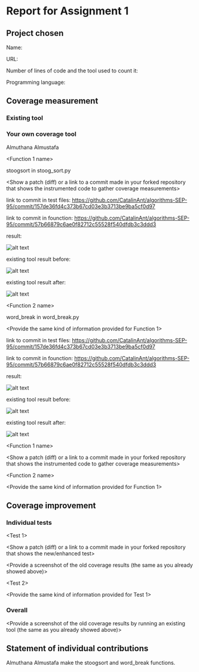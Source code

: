 # Report for Assignment 1

## Project chosen

Name: <TODO>

URL: <TODO>

Number of lines of code and the tool used to count it: <TODO> 

Programming language: <TODO>

## Coverage measurement

### Existing tool

<Inform the name of the existing tool that was executed and how it was executed> 

<Show the coverage results provided by the existing tool with a screenshot>

### Your own coverage tool

<The following is supposed to be repeated for each group member>

<Group member name>

Almuthana Almustafa

<Function 1 name>

stoogsort in stoog_sort.py

<Show a patch (diff) or a link to a commit made in your forked repository that shows the instrumented code to gather coverage measurements>

link to commit in test files:
https://github.com/CatalinAnt/algorithms-SEP-95/commit/157de36fd4c373b67cd03e3b3713be9ba5cf0d97

link to commit in founction:
https://github.com/CatalinAnt/algorithms-SEP-95/commit/57b66879c6ae0f82712c55528f540dfdb3c3ddd3

<Provide a screenshot of the coverage results output by the instrumentation>

result: 

![alt text](ts.png)

existing tool result before:

![alt text](ss2.png)

existing tool result after:

![alt text](ss.png)


<Function 2 name>

word_break in word_break.py

<Provide the same kind of information provided for Function 1>

link to commit in test files:
https://github.com/CatalinAnt/algorithms-SEP-95/commit/157de36fd4c373b67cd03e3b3713be9ba5cf0d97

link to commit in founction:
https://github.com/CatalinAnt/algorithms-SEP-95/commit/57b66879c6ae0f82712c55528f540dfdb3c3ddd3 


result: 

![alt text](ts.png)

existing tool result before:

![alt text](wk1.png)

existing tool result after:

![alt text](wk2.png)

<Group member name>

<Function 1 name>

<Show a patch (diff) or a link to a commit made in your forked repository that shows the instrumented code to gather coverage measurements>

<Provide a screenshot of the coverage results output by the instrumentation>

<Function 2 name>

<Provide the same kind of information provided for Function 1>

## Coverage improvement

### Individual tests

<The following is supposed to be repeated for each group member>

<Group member name>

<Test 1>

<Show a patch (diff) or a link to a commit made in your forked repository that shows the new/enhanced test>

<Provide a screenshot of the old coverage results (the same as you already showed above)>

<Provide a screenshot of the new coverage results>

<State the coverage improvement with a number and elaborate on why the coverage is improved>

<Test 2>

<Provide the same kind of information provided for Test 1>

### Overall

<Provide a screenshot of the old coverage results by running an existing tool (the same as you already showed above)>

<Provide a screenshot of the new coverage results by running the existing tool using all test modifications made by the group>

## Statement of individual contributions

<Write what each group member did>

Almuthana Almustafa make the stoogsort and word_break functions.
